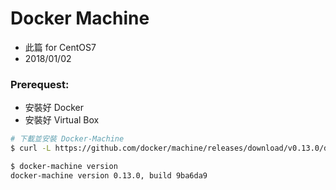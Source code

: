 # Docker Machine
- 此篇 for CentOS7
- 2018/01/02

### Prerequest:
- 安裝好 Docker
- 安裝好 Virtual Box

```sh
# 下載並安裝 Docker-Machine
$ curl -L https://github.com/docker/machine/releases/download/v0.13.0/docker-machine-`uname -s`-`uname -m` >/tmp/docker-machine && chmod +x /tmp/docker-machine && sudo cp /tmp/docker-machine /usr/local/bin/docker-machine

$ docker-machine version
docker-machine version 0.13.0, build 9ba6da9
```